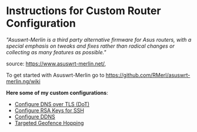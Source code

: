 # Instructions for Custom Router Configuration

_"Asuswrt-Merlin is a third party alternative firmware for Asus routers, with a special emphasis on tweaks and fixes rather than radical changes or collecting as many features as possible."_

source: https://www.asuswrt-merlin.net/, 

To get started with Asuswrt-Merlin go to https://github.com/RMerl/asuswrt-merlin.ng/wiki

**Here some of my custom configurations**:

* [Configure DNS over TLS (DoT)](dot.md)
* [Configure RSA Keys for SSH](ssh.md)
* [Configure DDNS](ddns.md)
* [Targeted Geofence Hopping](vpn.client.md)
